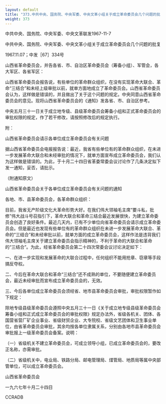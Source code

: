 ```yaml
---
layout: default
title: "373.中共中央、国务院、中央军委、中央文革小组关于成立革命委员会几个问题的批复"
weight: 373
---
```


中共中央、国务院、中央军委、中央文革联发1967-11-7

中共中央、国务院、中央军委、中央文革小组关于成立革命委员会几个问题的批复

1967.11.07；中发［67］334号

山西省革命委员会，并告各省、市、自治区革命委员会（筹备小组）、军管会，各大军区、各省军区：

山西省革命委员会报告说，有些单位的革命群众组织，在没有实现革命大联合、革命“三结合”和未经上级审批以前，就单方面地成立了革命委员会。山西省革命委员会认为，这样做是错误的，并且做出了关于这个问题的规定。中央同意山西省革命委员会的意见。现将山西省革命委员会的《通知》发各省、市、自治区参考。

中央五月三十一日关于成立地专级、县级革命委员会筹备小组和正式革命委员会的审批权限的规定，作了若干修改，请按照修改后的规定执行。

附：

山西省革命委员会请示各单位成立革命委员会有关问题

据山西省革命委员会电报报告说：最近，我省有些单位有的革命群众组织，在未进一步发展革命大联合和未经审批的情况下，就单方面宣布成立革命委员会，我们认为这样做是错误的。为此，于十月二十四日省革委常委会议讨论作了几条决定拟下发一通知，妥否，请批示。

（附通知原文）

山西省革命委员会关于各单位成立革命委员会有关问题的通知

各地、市、县革命委员会，各革命群众组织：

目前，我省无产阶级文化大革命形势大好。在我们伟大领袖毛主席“要斗私，批修”伟大战斗号召指引下，革命大联合和革命三结合最近发展很快，为建立革命委员会创造了良好条件。最近几天内，已有不少单位向省革命委员会请示成立革命委员会。但是最近也发现有些单位有的革命群众组织在未进一步发展革命大联合、革命的“三结合”和未经审批以前，就单方面的成立革命委员会，这样作法是违背我们伟大领袖毛主席关于建立革命委员会指示精神的，不利于革命的大联合和革命的“三结合”。为此，经省革命委员会第二十四次常委会议讨论决定如下：

一、在进一步实现和发展革命的大联合过程中，任何组织不能用抢章、窃章等手段搞反夺权。

二、今后在革命大联合和革命“三结合”还不成熟的单位，不要随便建立革命委员会，最近未经审批而宣布成立革命委员会的，无效。

三、今后各单位成立革命委员会须经省、地市县革命委员会审批，审批权限暂作如下规定：

除地专级县级革命委员会遵照中央五月三十一日《关于成立地专级县级革命委员会筹备小组和正式成立革命委员会的审批权限》规定办法外，省级各机关、团体、各国营省营厂矿企业事业、省级财贸企业、大专院校、省级文艺团体和卫生事业单位，由省革命委员会审批，其余均按各单位隶属关系，分别由各地市县革命委员会审批报上一级革命委员会备案。说明：

（一）省级机关不建立革命委员会，可成立领导小组，已成立革命委员会的，要改正名称，亦需审批。

（二）省级机关中，电业局、铁路分局、邮电管理局、煤管局、地质局等属中央部管单位，可以成立革命委员会。

山西省革命委员会

一九六七年十月二十四日

CCRADB

